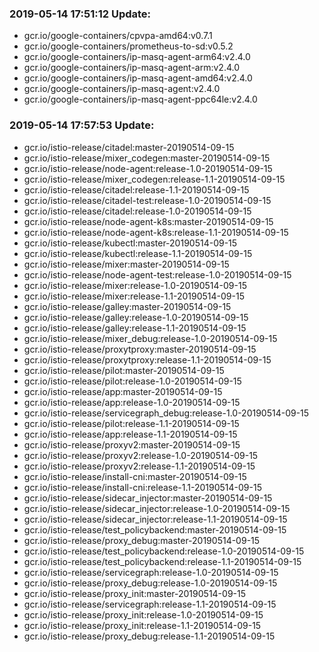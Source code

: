 ### 2019-05-14 17:51:12 Update:

- gcr.io/google-containers/cpvpa-amd64:v0.7.1
- gcr.io/google-containers/prometheus-to-sd:v0.5.2
- gcr.io/google-containers/ip-masq-agent-arm64:v2.4.0
- gcr.io/google-containers/ip-masq-agent-arm:v2.4.0
- gcr.io/google-containers/ip-masq-agent-amd64:v2.4.0
- gcr.io/google-containers/ip-masq-agent:v2.4.0
- gcr.io/google-containers/ip-masq-agent-ppc64le:v2.4.0
### 2019-05-14 17:57:53 Update:

- gcr.io/istio-release/citadel:master-20190514-09-15
- gcr.io/istio-release/mixer_codegen:master-20190514-09-15
- gcr.io/istio-release/node-agent:release-1.0-20190514-09-15
- gcr.io/istio-release/mixer_codegen:release-1.1-20190514-09-15
- gcr.io/istio-release/citadel:release-1.1-20190514-09-15
- gcr.io/istio-release/citadel-test:release-1.0-20190514-09-15
- gcr.io/istio-release/citadel:release-1.0-20190514-09-15
- gcr.io/istio-release/node-agent-k8s:master-20190514-09-15
- gcr.io/istio-release/node-agent-k8s:release-1.1-20190514-09-15
- gcr.io/istio-release/kubectl:master-20190514-09-15
- gcr.io/istio-release/kubectl:release-1.1-20190514-09-15
- gcr.io/istio-release/mixer:master-20190514-09-15
- gcr.io/istio-release/node-agent-test:release-1.0-20190514-09-15
- gcr.io/istio-release/mixer:release-1.0-20190514-09-15
- gcr.io/istio-release/mixer:release-1.1-20190514-09-15
- gcr.io/istio-release/galley:master-20190514-09-15
- gcr.io/istio-release/galley:release-1.0-20190514-09-15
- gcr.io/istio-release/galley:release-1.1-20190514-09-15
- gcr.io/istio-release/mixer_debug:release-1.0-20190514-09-15
- gcr.io/istio-release/proxytproxy:master-20190514-09-15
- gcr.io/istio-release/proxytproxy:release-1.1-20190514-09-15
- gcr.io/istio-release/pilot:master-20190514-09-15
- gcr.io/istio-release/pilot:release-1.0-20190514-09-15
- gcr.io/istio-release/app:master-20190514-09-15
- gcr.io/istio-release/app:release-1.0-20190514-09-15
- gcr.io/istio-release/servicegraph_debug:release-1.0-20190514-09-15
- gcr.io/istio-release/pilot:release-1.1-20190514-09-15
- gcr.io/istio-release/app:release-1.1-20190514-09-15
- gcr.io/istio-release/proxyv2:master-20190514-09-15
- gcr.io/istio-release/proxyv2:release-1.0-20190514-09-15
- gcr.io/istio-release/proxyv2:release-1.1-20190514-09-15
- gcr.io/istio-release/install-cni:master-20190514-09-15
- gcr.io/istio-release/install-cni:release-1.1-20190514-09-15
- gcr.io/istio-release/sidecar_injector:master-20190514-09-15
- gcr.io/istio-release/sidecar_injector:release-1.0-20190514-09-15
- gcr.io/istio-release/sidecar_injector:release-1.1-20190514-09-15
- gcr.io/istio-release/test_policybackend:master-20190514-09-15
- gcr.io/istio-release/proxy_debug:master-20190514-09-15
- gcr.io/istio-release/test_policybackend:release-1.0-20190514-09-15
- gcr.io/istio-release/test_policybackend:release-1.1-20190514-09-15
- gcr.io/istio-release/servicegraph:release-1.0-20190514-09-15
- gcr.io/istio-release/proxy_debug:release-1.0-20190514-09-15
- gcr.io/istio-release/proxy_init:master-20190514-09-15
- gcr.io/istio-release/servicegraph:release-1.1-20190514-09-15
- gcr.io/istio-release/proxy_init:release-1.0-20190514-09-15
- gcr.io/istio-release/proxy_init:release-1.1-20190514-09-15
- gcr.io/istio-release/proxy_debug:release-1.1-20190514-09-15
